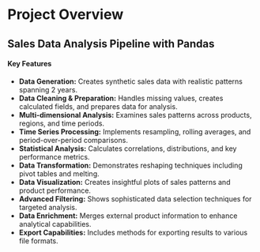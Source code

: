 # Project Overview
## Sales Data Analysis Pipeline with Pandas
#### Key Features
- **Data Generation:** Creates synthetic sales data with realistic patterns spanning 2 years.
- **Data Cleaning & Preparation:** Handles missing values, creates calculated fields, and prepares data for analysis.
- **Multi-dimensional Analysis:** Examines sales patterns across products, regions, and time periods.
- **Time Series Processing:** Implements resampling, rolling averages, and period-over-period comparisons.
- **Statistical Analysis:** Calculates correlations, distributions, and key performance metrics.
- **Data Transformation:** Demonstrates reshaping techniques including pivot tables and melting.
- **Data Visualization:** Creates insightful plots of sales patterns and product performance.
- **Advanced Filtering:** Shows sophisticated data selection techniques for targeted analysis.
- **Data Enrichment:** Merges external product information to enhance analytical capabilities.
- **Export Capabilities:** Includes methods for exporting results to various file formats.
